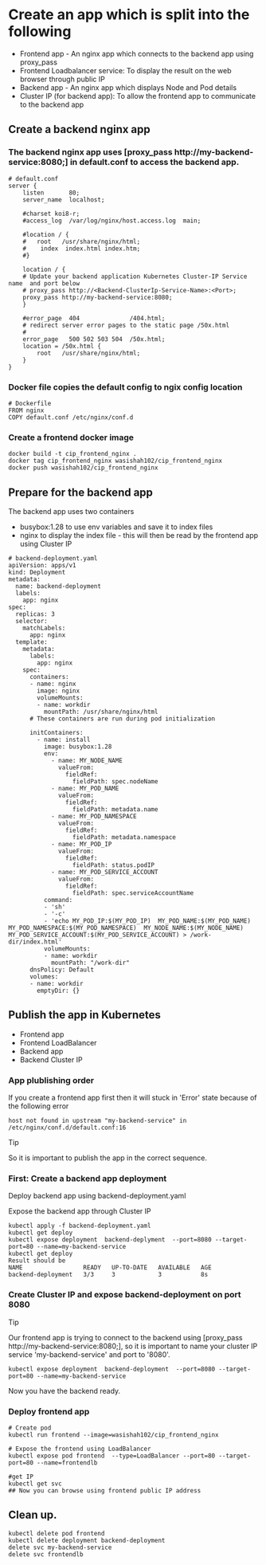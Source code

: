 # Create an app which is split into the following
* Frontend app - An nginx app which connects to the backend app using proxy_pass
* Frontend Loadbalancer service: To display the result on the web browser through public IP
* Backend app - An nginx app which displays Node and Pod details
* Cluster IP (for backend app): To allow the frontend app to communicate to the backend app

## Create a backend nginx app
### The backend nginx app uses [proxy_pass http://my-backend-service:8080;] in default.conf to access the backend app.
```
# default.conf
server {
    listen       80;
    server_name  localhost;

    #charset koi8-r;
    #access_log  /var/log/nginx/host.access.log  main;

    #location / {
    #   root   /usr/share/nginx/html;
    #    index  index.html index.htm;
    #}

    location / {
    # Update your backend application Kubernetes Cluster-IP Service name  and port below
    # proxy_pass http://<Backend-ClusterIp-Service-Name>:<Port>;  
    proxy_pass http://my-backend-service:8080;
    }

    #error_page  404              /404.html;
    # redirect server error pages to the static page /50x.html
    #
    error_page   500 502 503 504  /50x.html;
    location = /50x.html {
        root   /usr/share/nginx/html;
    }
}
```
### Docker file copies the default config to ngix config location
```
# Dockerfile
FROM nginx
COPY default.conf /etc/nginx/conf.d
```
### Create a frontend docker image
```
docker build -t cip_frontend_nginx .
docker tag cip_frontend_nginx wasishah102/cip_frontend_nginx
docker push wasishah102/cip_frontend_nginx
```
## Prepare for the backend app
The backend app uses two containers 
* busybox:1.28 to use env variables and save it to index files
* nginx to display the index file - this will then be read by the frontend app using Cluster IP

```
# backend-deployment.yaml
apiVersion: apps/v1
kind: Deployment
metadata:
  name: backend-deployment
  labels:
    app: nginx
spec:
  replicas: 3
  selector:
    matchLabels:
      app: nginx
  template:
    metadata:
      labels:
        app: nginx
    spec:
      containers:
      - name: nginx
        image: nginx
        volumeMounts:
        - name: workdir
          mountPath: /usr/share/nginx/html
      # These containers are run during pod initialization        
        
      initContainers:
        - name: install
          image: busybox:1.28
          env:
            - name: MY_NODE_NAME
              valueFrom:
                fieldRef:
                  fieldPath: spec.nodeName
            - name: MY_POD_NAME
              valueFrom:
                fieldRef:
                  fieldPath: metadata.name
            - name: MY_POD_NAMESPACE
              valueFrom:
                fieldRef:
                  fieldPath: metadata.namespace
            - name: MY_POD_IP
              valueFrom:
                fieldRef:
                  fieldPath: status.podIP
            - name: MY_POD_SERVICE_ACCOUNT
              valueFrom:
                fieldRef:
                  fieldPath: spec.serviceAccountName          
          command: 
          - 'sh'
          - '-c'
          - 'echo MY_POD_IP:$(MY_POD_IP)  MY_POD_NAME:$(MY_POD_NAME)  MY_POD_NAMESPACE:$(MY_POD_NAMESPACE)  MY_NODE_NAME:$(MY_NODE_NAME)  MY_POD_SERVICE_ACCOUNT:$(MY_POD_SERVICE_ACCOUNT) > /work-dir/index.html'
          volumeMounts:
          - name: workdir
            mountPath: "/work-dir"
      dnsPolicy: Default
      volumes:
      - name: workdir
        emptyDir: {}
```

## Publish the app in Kubernetes
* Frontend app
* Frontend LoadBalancer
* Backend app
* Backend Cluster IP

### App plublishing order 
If you create a frontend app first then it will stuck in 'Error' state because of the following error 
```
host not found in upstream "my-backend-service" in /etc/nginx/conf.d/default.conf:16
```
> [!TIP]
> So it is important to publish the app in the correct sequence. 

### First: Create a backend app deployment
Deploy backend app using backend-deployment.yaml

Expose the backend app through Cluster IP
```
kubectl apply -f backend-deployment.yaml
kubectl get deploy
kubectl expose deployment  backend-deplyment  --port=8080 --target-port=80 --name=my-backend-service
kubectl get deploy
Result should be
NAME                 READY   UP-TO-DATE   AVAILABLE   AGE
backend-deployment   3/3     3            3           8s
```
### Create Cluster IP and expose backend-deployment on port 8080
> [!TIP]
> Our frontend app is trying to connect to the backend using [proxy_pass http://my-backend-service:8080;], so it is important to name your cluster IP service 'my-backend-service' and port to '8080'.
```
kubectl expose deployment  backend-deployment  --port=8080 --target-port=80 --name=my-backend-service
```
Now you have the backend ready.
### Deploy frontend app
```
# Create pod
kubectl run frontend --image=wasishah102/cip_frontend_nginx

# Expose the frontend using LoadBalancer
kubectl expose pod frontend  --type=LoadBalancer --port=80 --target-port=80 --name=frontendlb

#get IP
kubectl get svc
## Now you can browse using frontend public IP address
```

## Clean up.
```
kubectl delete pod frontend
kubectl delete deployment backend-deployment
delete svc my-backend-service
delete svc frontendlb
```
